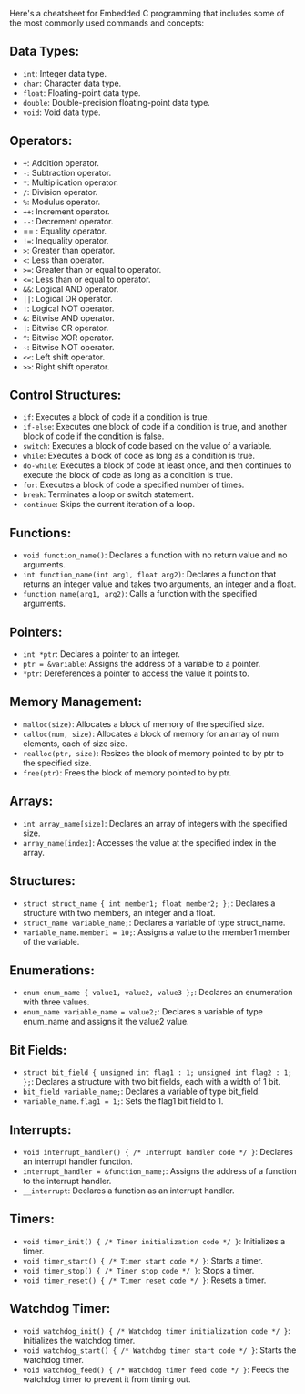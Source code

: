 Here's a cheatsheet for Embedded C programming that includes some of the most commonly used commands and concepts:

## **Data Types:**

- `int`: Integer data type.
- `char`: Character data type.
- `float`: Floating-point data type.
- `double`: Double-precision floating-point data type.
- `void`: Void data type.

## **Operators:**

- `+`: Addition operator.
- `-`: Subtraction operator.
- `*`: Multiplication operator.
- `/`: Division operator.
- `%`: Modulus operator.
- `++`: Increment operator.
- `--`: Decrement operator.
- == : Equality operator.
- `!=`: Inequality operator.
- `>`: Greater than operator.
- `<`: Less than operator.
- `>=`: Greater than or equal to operator.
- `<=`: Less than or equal to operator.
- `&&`: Logical AND operator.
- `||`: Logical OR operator.
- `!`: Logical NOT operator.
- `&`: Bitwise AND operator.
- `|`: Bitwise OR operator.
- `^`: Bitwise XOR operator.
- `~`: Bitwise NOT operator.
- `<<`: Left shift operator.
- `>>`: Right shift operator.

## **Control Structures:**

- `if`: Executes a block of code if a condition is true.
- `if-else`: Executes one block of code if a condition is true, and another block of code if the condition is false.
- `switch`: Executes a block of code based on the value of a variable.
- `while`: Executes a block of code as long as a condition is true.
- `do-while`: Executes a block of code at least once, and then continues to execute the block of code as long as a condition is true.
- `for`: Executes a block of code a specified number of times.
- `break`: Terminates a loop or switch statement.
- `continue`: Skips the current iteration of a loop.

## **Functions:**

- `void function_name()`: Declares a function with no return value and no arguments.
- `int function_name(int arg1, float arg2)`: Declares a function that returns an integer value and takes two arguments, an integer and a float.
- `function_name(arg1, arg2)`: Calls a function with the specified arguments.

## **Pointers:**

- `int *ptr`: Declares a pointer to an integer.
- `ptr = &variable`: Assigns the address of a variable to a pointer.
- `*ptr`: Dereferences a pointer to access the value it points to.

## **Memory Management:**

- `malloc(size)`: Allocates a block of memory of the specified size.
- `calloc(num, size)`: Allocates a block of memory for an array of num elements, each of size size.
- `realloc(ptr, size)`: Resizes the block of memory pointed to by ptr to the specified size.
- `free(ptr)`: Frees the block of memory pointed to by ptr.

## **Arrays:**

- `int array_name[size]`: Declares an array of integers with the specified size.
- `array_name[index]`: Accesses the value at the specified index in the array.

## **Structures:**

- `struct struct_name { int member1; float member2; };`: Declares a structure with two members, an integer and a float.
- `struct_name variable_name;`: Declares a variable of type struct_name.
- `variable_name.member1 = 10;`: Assigns a value to the member1 member of the variable.

## **Enumerations:**

- `enum enum_name { value1, value2, value3 };`: Declares an enumeration with three values.
- `enum_name variable_name = value2;`: Declares a variable of type enum_name and assigns it the value2 value.

## **Bit Fields:**

- `struct bit_field { unsigned int flag1 : 1; unsigned int flag2 : 1; };`: Declares a structure with two bit fields, each with a width of 1 bit.
- `bit_field variable_name;`: Declares a variable of type bit_field.
- `variable_name.flag1 = 1;`: Sets the flag1 bit field to 1.

## **Interrupts:**

- `void interrupt_handler() { /* Interrupt handler code */ }`: Declares an interrupt handler function.
- `interrupt_handler = &function_name;`: Assigns the address of a function to the interrupt handler.
- `__interrupt`: Declares a function as an interrupt handler.

## **Timers:**

- `void timer_init() { /* Timer initialization code */ }`: Initializes a timer.
- `void timer_start() { /* Timer start code */ }`: Starts a timer.
- `void timer_stop() { /* Timer stop code */ }`: Stops a timer.
- `void timer_reset() { /* Timer reset code */ }`: Resets a timer.

## **Watchdog Timer:**

- `void watchdog_init() { /* Watchdog timer initialization code */ }`: Initializes the watchdog timer.
- `void watchdog_start() { /* Watchdog timer start code */ }`: Starts the watchdog timer.
- `void watchdog_feed() { /* Watchdog timer feed code */ }`: Feeds the watchdog timer to prevent it from timing out.
